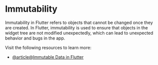 # Immutability

Immutability in Flutter refers to objects that cannot be changed once they are created. In Flutter, immutability is used to ensure that objects in the widget tree are not modified unexpectedly, which can lead to unexpected behavior and bugs in the app.

Visit the following resources to learn more:

- [@article@Immutable Data in Flutter](https://dart.academy/immutable-data-patterns-in-dart-and-flutter/)
